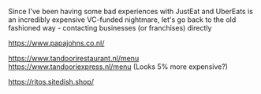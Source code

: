 Since I've been having some bad experiences with JustEat and UberEats is an incredibly expensive VC-funded nightmare, let's go back to the old fashioned way - contacting businesses (or franchises) directly

https://www.papajohns.co.nl/

https://www.tandoorirestaurant.nl/menu
https://www.tandooriexpress.nl/menu (Looks 5% more expensive?)

https://ritos.sitedish.shop/

